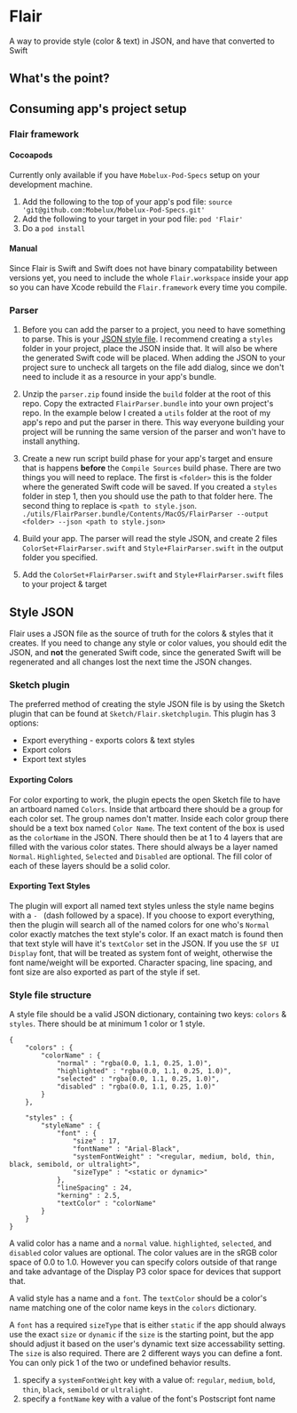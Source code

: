 # Flair
A way to provide style (color & text) in JSON, and have that converted to Swift

## What's the point?

## Consuming app's project setup

### Flair framework
#### Cocoapods
Currently only available if you have `Mobelux-Pod-Specs` setup on your development machine.

1. Add the following to the top of your app's pod file:
`source 'git@github.com:Mobelux/Mobelux-Pod-Specs.git'`
2. Add the following to your target in your pod file:
`pod 'Flair'`
3. Do a `pod install`

#### Manual
Since Flair is Swift and Swift does not have binary compatability between versions yet, you need to include the whole `Flair.workspace` inside your app so you can have Xcode rebuild the `Flair.framework` every time you compile.

### Parser
1. Before you can add the parser to a project, you need to have something to parse. This is your [JSON style file](#Style-JSON). I recommend creating a `styles` folder in your project, place the JSON inside that. It will also be where the generated Swift code will be placed. When adding the JSON to your project sure to uncheck all targets on the file add dialog, since we don't need to include it as a resource in your app's bundle.

2. Unzip the `parser.zip` found inside the `build` folder at the root of this repo. Copy the extracted `FlairParser.bundle` into your own project's repo. In the example below I created a `utils` folder at the root of my app's repo and put the parser in there. This way everyone building your project will be running the same version of the parser and won't have to install anything.

3. Create a new run script build phase for your app's target and ensure that is happens **before** the `Compile Sources` build phase. There are two things you will need to replace. The first is `<folder>` this is the folder where the generated Swift code will be saved. If you created a `styles` folder in step 1, then you should use the path to that folder here. The second thing to replace is `<path to style.json`. `./utils/FlairParser.bundle/Contents/MacOS/FlairParser --output <folder> --json <path to style.json>`

4. Build your app. The parser will read the style JSON, and create 2 files `ColorSet+FlairParser.swift` and `Style+FlairParser.swift` in the output folder you specified.
5. Add the `ColorSet+FlairParser.swift` and `Style+FlairParser.swift` files to your project & target


## Style JSON

Flair uses a JSON file as the source of truth for the colors & styles that it creates. If you need to change any style or color values, you should edit the JSON, and **not** the generated Swift code, since the generated Swift will be regenerated and all changes lost the next time the JSON changes.

### Sketch plugin

The preferred method of creating the style JSON file is by using the Sketch plugin that can be found at `Sketch/Flair.sketchplugin`. This plugin has 3 options:

* Export everything - exports colors & text styles
* Export colors
* Export text styles

#### Exporting Colors
For color exporting to work, the plugin epects the open Sketch file to have an artboard named `Colors`. Inside that artboard there should be a group for each color set. The group names don't matter. Inside each color group there should be a text box named `Color Name`. The text content of the box is used as the `colorName` in the JSON. There should then be at 1 to 4 layers that are filled with the various color states. There should always be a layer named `Normal`. `Highlighted`, `Selected` and `Disabled` are optional. The fill color of each of these layers should be a solid color.

#### Exporting Text Styles
The plugin will export all named text styles unless the style name begins with a `- ` (dash followed by a space). If you choose to export everything, then the plugin will search all of the named colors for one who's `Normal` color exactly matches the text style's color. If an exact match is found then that text style will have it's `textColor` set in the JSON. If you use the `SF UI Display` font, that will be treated as system font of weight, otherwise the font name/weight will be exported. Character spacing, line spacing, and font size are also exported as part of the style if set.

### Style file structure

A style file should be a valid JSON dictionary, containing two keys: `colors` & `styles`. There should be at minimum 1 color or 1 style.

```
{
    "colors" : {
    	"colorName" : {
    		"normal" : "rgba(0.0, 1.1, 0.25, 1.0)",
    		"highlighted" : "rgba(0.0, 1.1, 0.25, 1.0)",
    		"selected" : "rgba(0.0, 1.1, 0.25, 1.0)",
    		"disabled" : "rgba(0.0, 1.1, 0.25, 1.0)"
    	}
    },
    
    "styles" : {
    	"styleName" : {
    		"font" : {
    			"size" : 17,
    			"fontName" : "Arial-Black",
    			"systemFontWeight" : "<regular, medium, bold, thin, black, semibold, or ultralight>",
    			"sizeType" : "<static or dynamic>"
    		},
    		"lineSpacing" : 24,
    		"kerning" : 2.5,
    		"textColor" : "colorName"
    	}
    }
}

```

A valid color has a name and a `normal` value. `highlighted`, `selected`, and `disabled` color values are optional. The color values are in the sRGB color space of 0.0 to 1.0. However you can specify colors outside of that range and take advantage of the Display P3 color space for devices that support that.

A valid style has a name and a `font`. The `textColor` should be a color's name matching one of the color name keys in the `colors` dictionary.

A `font` has a required `sizeType` that is either `static` if the app should always use the exact `size` or `dynamic` if the `size` is the starting point, but the app should adjust it based on the user's dynamic text size accessability setting. The `size` is also required. There are 2 different ways you can define a font. You can only pick 1 of the two or undefined behavior results.

1. specify a `systemFontWeight` key with a value of: `regular`, `medium`, `bold`, `thin`, `black`, `semibold` or `ultralight`.
2. specify a `fontName` key with a value of the font's Postscript font name
